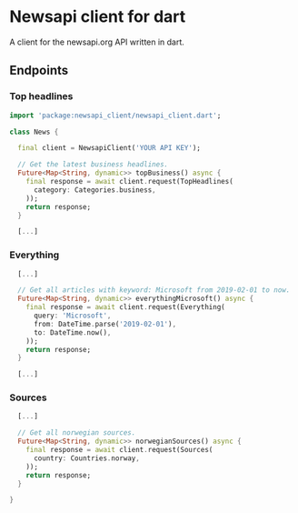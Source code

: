 # Newsapi client for dart

A client for the newsapi.org API written in dart.

## Endpoints

### Top headlines

```dart
import 'package:newsapi_client/newsapi_client.dart';

class News {

  final client = NewsapiClient('YOUR API KEY');

  // Get the latest business headlines.
  Future<Map<String, dynamic>> topBusiness() async {
    final response = await client.request(TopHeadlines(
      category: Categories.business,
    ));
    return response;
  }

  [...]
```

### Everything

```dart
  [...]

  // Get all articles with keyword: Microsoft from 2019-02-01 to now.
  Future<Map<String, dynamic>> everythingMicrosoft() async {
    final response = await client.request(Everything(
      query: 'Microsoft',
      from: DateTime.parse('2019-02-01'),
      to: DateTime.now(),
    ));
    return response;
  }

  [...]
```

### Sources

```dart
  [...]

  // Get all norwegian sources.
  Future<Map<String, dynamic>> norwegianSources() async {
    final response = await client.request(Sources(
      country: Countries.norway,
    ));
    return response;
  }

}
```
